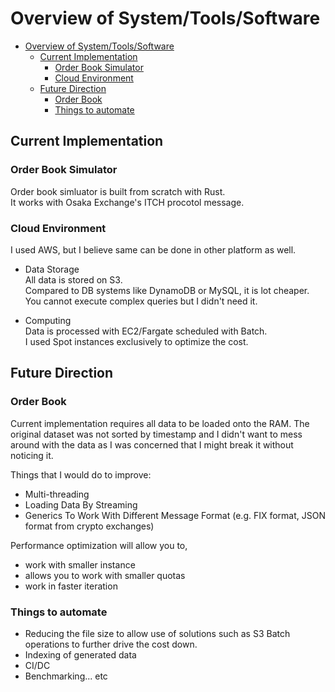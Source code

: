 # Overview of System/Tools/Software
- [Overview of System/Tools/Software](#overview-of-systemtoolssoftware)
  - [Current Implementation](#current-implementation)
    - [Order Book Simulator](#order-book-simulator)
    - [Cloud Environment](#cloud-environment)
  - [Future Direction](#future-direction)
    - [Order Book](#order-book)
    - [Things to automate](#things-to-automate)

## Current Implementation

### Order Book Simulator

Order book simluator is built from scratch with Rust.  
It works with Osaka Exchange's ITCH procotol message.

### Cloud Environment
I used AWS, but I believe same can be done in other platform as well.

- Data Storage   
    All data is stored on S3.     
    Compared to DB systems like DynamoDB or MySQL, it is lot cheaper.  
    You cannot execute complex queries but I didn't need it.

- Computing  
    Data is processed with EC2/Fargate scheduled with Batch.  
    I used Spot instances exclusively to optimize the cost.

## Future Direction
### Order Book
Current implementation requires all data to be loaded onto the RAM.
The original dataset was not sorted by timestamp and I didn't want to mess around with the data as I was concerned that I might break it without noticing it.

Things that I would do to improve:

- Multi-threading
- Loading Data By Streaming
- Generics To Work With Different Message Format (e.g. FIX format, JSON format from crypto exchanges)

Performance optimization will allow you to,
- work with smaller instance
- allows you to work with smaller quotas
- work in faster iteration 

### Things to automate
- Reducing the file size to allow use of solutions such as S3 Batch operations to further drive the cost down.
- Indexing of generated data
- CI/DC
- Benchmarking... etc